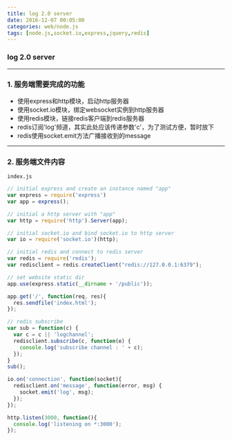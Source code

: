 ```yaml
---
title: log 2.0 server
date: 2016-12-07 00:05:00
categories: web/node.js
tags: [node.js,socket.io,express,jquery,redis]
---
```

### log 2.0 server

---

### 1. 服务端需要完成的功能
- 使用express和http模块，启动http服务器
- 使用socket.io模块，绑定websocket实例到http服务器
- 使用redis模块，链接redis客户端到redis服务器
 - redis订阅'log'频道，其实此处应该传递参数'c'，为了测试方便，暂时放下
 - redis使用socket.emit方法广播接收到的message

---

### 2. 服务端文件内容
`index.js`
``` javascript
// initial express and create an instance named "app"
var express = require('express')
var app = express();

// initial a http server with "app"
var http = require('http').Server(app);

// initial socket.io and bind socket.io to http server
var io = require('socket.io')(http);

// initial redis and connect to redis server
var redis = require('redis');
var redisclient = redis.createClient("redis://127.0.0.1:6379");

// set website static dir
app.use(express.static(__dirname + '/public'));

app.get('/', function(req, res){
  res.sendfile('index.html');
});

// redis subscribe
var sub = function(c) {
  var c = c || 'logchannel';
  redisclient.subscribe(c, function(e) {
    console.log('subscribe channel : ' + c);
  });
}
sub();

io.on('connection', function(socket){
  redisclient.on('message', function(error, msg) {
    socket.emit('log', msg);
  });
});

http.listen(3000, function(){
  console.log('listening on *:3000');
});
```
